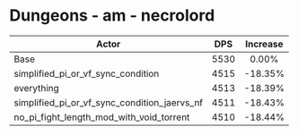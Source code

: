 # Dungeons - am - necrolord
| Actor | DPS | Increase |
|---|:---:|:---:|
|Base|5530|0.00%|
|simplified_pi_or_vf_sync_condition|4515|-18.35%|
|everything|4513|-18.39%|
|simplified_pi_or_vf_sync_condition_jaervs_nf|4511|-18.43%|
|no_pi_fight_length_mod_with_void_torrent|4510|-18.44%|
